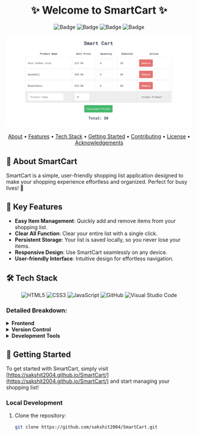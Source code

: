 <h1 align="center">
    ✨ Welcome to SmartCart ✨
</h1>

<div align="center">

![Badge](https://img.shields.io/badge/Version-1.2-green) ![Badge](https://img.shields.io/badge/License-Apache_2.0-blue) ![Badge](https://img.shields.io/badge/Type-OpenSource-orange) ![Badge](https://img.shields.io/badge/For-Everyone-red)

</div>

<p align="center">
  <img width="1469" alt="SmartCart" src="https://raw.githubusercontent.com/sakshit2004/SmartCart/refs/heads/main/RootCart%20IMG.png">
</p>

<p align="center">
  <a href="#-about-smartcart">About</a> •
  <a href="#-key-features">Features</a> •
  <a href="#%EF%B8%8F-tech-stack">Tech Stack</a> •
  <a href="#-getting-started">Getting Started</a> •
  <a href="#-contributing">Contributing</a> •
  <a href="#-license">License</a> •
  <a href="#-acknowledgements">Acknowledgements</a>
</p>

## 🚀 About SmartCart

SmartCart is a simple, user-friendly shopping list application designed to make your shopping experience effortless and organized. Perfect for busy lives! 🛒

## 🌟 Key Features

- **Easy Item Management**: Quickly add and remove items from your shopping list.
- **Clear All Function**: Clear your entire list with a single click.
- **Persistent Storage**: Your list is saved locally, so you never lose your items.
- **Responsive Design**: Use SmartCart seamlessly on any device.
- **User-friendly Interface**: Intuitive design for effortless navigation.

## 🛠️ Tech Stack

<p align="center">
  <img src="https://img.shields.io/badge/html5-%23E34F26.svg?style=for-the-badge&logo=html5&logoColor=white" alt="HTML5">
  <img src="https://img.shields.io/badge/css3-%231572B6.svg?style=for-the-badge&logo=css3&logoColor=white" alt="CSS3">
  <img src="https://img.shields.io/badge/javascript-%23323330.svg?style=for-the-badge&logo=javascript&logoColor=%23F7DF1E" alt="JavaScript">
  <img src="https://img.shields.io/badge/github-%23121011.svg?style=for-the-badge&logo=github&logoColor=white" alt="GitHub">
  <img src="https://img.shields.io/badge/Visual%20Studio%20Code-0078d7.svg?style=for-the-badge&logo=visual-studio-code&logoColor=white" alt="Visual Studio Code">
</p>

### Detailed Breakdown:

<details>
<summary><b>Frontend</b></summary>

- **HTML5**: For structuring the web application
- **CSS3**: For styling and responsive design
- **JavaScript**: For interactive functionality
</details>

<details>
<summary><b>Version Control</b></summary>

- **Git**: For source code management
- **GitHub**: For project hosting and collaboration
</details>

<details>
<summary><b>Development Tools</b></summary>

- **VS Code**: As the primary code editor
</details>

## 🚀 Getting Started

To get started with SmartCart, simply visit [https://sakshit2004.github.io/SmartCart/](https://sakshit2004.github.io/SmartCart/) and start managing your shopping list!

### Local Development

1. Clone the repository:
   ```bash
   git clone https://github.com/sakshit2004/SmartCart.git

